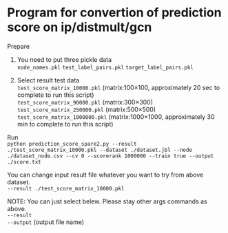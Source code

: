# Program for convertion of prediction score on ip/distmult/gcn

Prepare
1. You need to put three pickle data  
`node_names.pkl`
`test_label_pairs.pkl`
`target_label_pairs.pkl`  

2. Select result test data  
`test_score_matrix_10000.pkl` (matrix:100×100, approximately 20 sec to complete to run this script)  
`test_score_matrix_90000.pkl` (matrix:300×300)  
`test_score_matrix_250000.pkl` (matrix:500×500)  
`test_score_matrix_1000000.pkl` (matrix:1000×1000, approximately 30 min to complete to run this script)  

Run  
`python prediction_score_spare2.py --result ./test_score_matrix_10000.pkl --dataset ./dataset.jbl --node ./dataset_node.csv --cv 0 --scorerank 1000000 --train true --output ./score.txt`

You can change input result file whatever you want to try from above dataset.  
`--result ./test_score_matrix_10000.pkl`

NOTE: You can just select belew. Please stay other args commands as above.  
`--result`  
`--output` (output file name)
